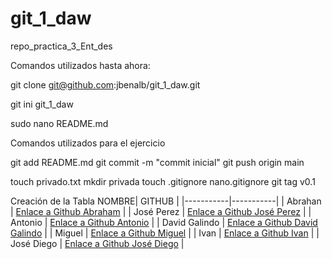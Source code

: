 # git_1_daw
repo_practica_3_Ent_des



Comandos utilizados hasta ahora:

git clone git@github.com:jbenalb/git_1_daw.git

git ini git_1_daw

sudo nano README.md

Comandos utilizados para el ejercicio 

git add README.md
git commit -m "commit inicial"
git push origin main

touch privado.txt
mkdir privada
touch .gitignore
nano.gitignore 
git tag v0.1



Creación de la Tabla
 NOMBRE| GITHUB |
|-----------|-----------|
| Abrahan   | [Enlace a Github Abraham](https://github.com/arodmor789/git_1_daw)   |
| José Perez  | [Enlace a Github José Perez](https://github.com/josepeca/git_1_daw)    |
| Antonio   | [Enlace a Github Antonio](https://github.com/anuncar621508/git_1_daw)   |
| David Galindo  | [Enlace a Github David Galindo](https://github.com/Dagalca)  |
| Miguel   | [Enlace a Github Miguel](https://github.com/fpertru695)   |
| Ivan  | [Enlace a Github Ivan](https://github.com/ibarrom693)    |
| José Diego  | [Enlace a Github José Diego](https://github.com/jjunlob074)   |
